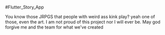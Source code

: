 #Flutter_Story_App

You know those JRPGS that people with weird ass kink play? yeah one of those, even the art.
I am not proud of this project nor I will ever be. May god forgive me and the team for what we've created
